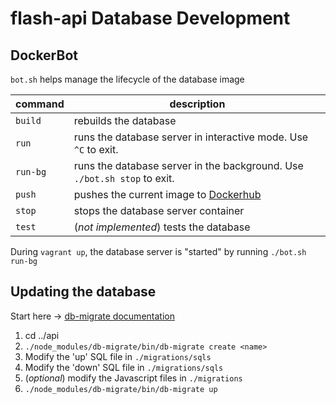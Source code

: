 # flash-api Database Development

## DockerBot
`bot.sh` helps manage the lifecycle of the database image

|command|description|
|---|---|
|`build`| rebuilds the database|
|`run`| runs the database server in interactive mode. Use `^C` to exit. |
|`run-bg`| runs the database server in the background. Use `./bot.sh stop` to exit. |
|`push`| pushes the current image to [Dockerhub](https://hub.docker.com/r/stsilabs/) |
|`stop`| stops the database server container |
|`test`| (_not implemented_) tests the database |

During `vagrant up`, the database server is "started" by running `./bot.sh run-bg`

## Updating the database

Start here -> [db-migrate documentation](https://db-migrate.readthedocs.io/en/latest/Getting%20Started/usage/)

1. cd ../api
1. `./node_modules/db-migrate/bin/db-migrate create <name>`
1. Modify the 'up' SQL file in `./migrations/sqls`
1. Modify the 'down' SQL file in `./migrations/sqls`
1. (_optional_) modify the Javascript files in `./migrations`
1. `./node_modules/db-migrate/bin/db-migrate up`
